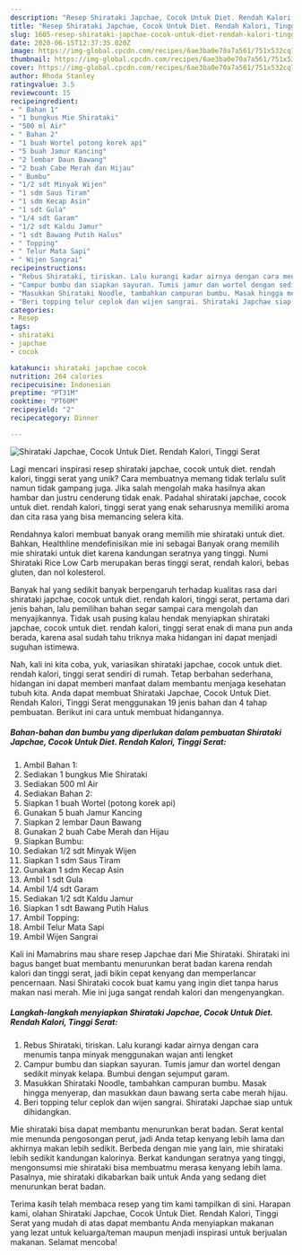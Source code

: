 ```yaml
---
description: "Resep Shirataki Japchae, Cocok Untuk Diet. Rendah Kalori, Tinggi Serat Anti Gagal"
title: "Resep Shirataki Japchae, Cocok Untuk Diet. Rendah Kalori, Tinggi Serat Anti Gagal"
slug: 1605-resep-shirataki-japchae-cocok-untuk-diet-rendah-kalori-tinggi-serat-anti-gagal
date: 2020-06-15T12:37:35.020Z
image: https://img-global.cpcdn.com/recipes/6ae3ba0e70a7a561/751x532cq70/shirataki-japchae-cocok-untuk-diet-rendah-kalori-tinggi-serat-foto-resep-utama.jpg
thumbnail: https://img-global.cpcdn.com/recipes/6ae3ba0e70a7a561/751x532cq70/shirataki-japchae-cocok-untuk-diet-rendah-kalori-tinggi-serat-foto-resep-utama.jpg
cover: https://img-global.cpcdn.com/recipes/6ae3ba0e70a7a561/751x532cq70/shirataki-japchae-cocok-untuk-diet-rendah-kalori-tinggi-serat-foto-resep-utama.jpg
author: Rhoda Stanley
ratingvalue: 3.5
reviewcount: 15
recipeingredient:
- " Bahan 1"
- "1 bungkus Mie Shirataki"
- "500 ml Air"
- " Bahan 2"
- "1 buah Wortel potong korek api"
- "5 buah Jamur Kancing"
- "2 lembar Daun Bawang"
- "2 buah Cabe Merah dan Hijau"
- " Bumbu"
- "1/2 sdt Minyak Wijen"
- "1 sdm Saus Tiram"
- "1 sdm Kecap Asin"
- "1 sdt Gula"
- "1/4 sdt Garam"
- "1/2 sdt Kaldu Jamur"
- "1 sdt Bawang Putih Halus"
- " Topping"
- " Telur Mata Sapi"
- " Wijen Sangrai"
recipeinstructions:
- "Rebus Shirataki, tiriskan. Lalu kurangi kadar airnya dengan cara menumis tanpa minyak menggunakan wajan anti lengket"
- "Campur bumbu dan siapkan sayuran. Tumis jamur dan wortel dengan sedikit minyak kelapa. Bumbui dengan sejumput garam."
- "Masukkan Shirataki Noodle, tambahkan campuran bumbu. Masak hingga menyerap, dan masukkan daun bawang serta cabe merah hijau."
- "Beri topping telur ceplok dan wijen sangrai. Shirataki Japchae siap untuk dihidangkan."
categories:
- Resep
tags:
- shirataki
- japchae
- cocok

katakunci: shirataki japchae cocok 
nutrition: 264 calories
recipecuisine: Indonesian
preptime: "PT31M"
cooktime: "PT60M"
recipeyield: "2"
recipecategory: Dinner

---
```



![Shirataki Japchae, Cocok Untuk Diet. Rendah Kalori, Tinggi Serat](https://img-global.cpcdn.com/recipes/6ae3ba0e70a7a561/751x532cq70/shirataki-japchae-cocok-untuk-diet-rendah-kalori-tinggi-serat-foto-resep-utama.jpg)

Lagi mencari inspirasi resep shirataki japchae, cocok untuk diet. rendah kalori, tinggi serat yang unik? Cara membuatnya memang tidak terlalu sulit namun tidak gampang juga. Jika salah mengolah maka hasilnya akan hambar dan justru cenderung tidak enak. Padahal shirataki japchae, cocok untuk diet. rendah kalori, tinggi serat yang enak seharusnya memiliki aroma dan cita rasa yang bisa memancing selera kita.

Rendahnya kalori membuat banyak orang memilih mie shirataki untuk diet. Bahkan, Healthline mendefinisikan mie ini sebagai Banyak orang memilih mie shirataki untuk diet karena kandungan seratnya yang tinggi. Numi Shirataki Rice Low Carb merupakan beras tinggi serat, rendah kalori, bebas gluten, dan nol kolesterol.

Banyak hal yang sedikit banyak berpengaruh terhadap kualitas rasa dari shirataki japchae, cocok untuk diet. rendah kalori, tinggi serat, pertama dari jenis bahan, lalu pemilihan bahan segar sampai cara mengolah dan menyajikannya. Tidak usah pusing kalau hendak menyiapkan shirataki japchae, cocok untuk diet. rendah kalori, tinggi serat enak di mana pun anda berada, karena asal sudah tahu triknya maka hidangan ini dapat menjadi suguhan istimewa.


Nah, kali ini kita coba, yuk, variasikan shirataki japchae, cocok untuk diet. rendah kalori, tinggi serat sendiri di rumah. Tetap berbahan sederhana, hidangan ini dapat memberi manfaat dalam membantu menjaga kesehatan tubuh kita. Anda dapat membuat Shirataki Japchae, Cocok Untuk Diet. Rendah Kalori, Tinggi Serat menggunakan 19 jenis bahan dan 4 tahap pembuatan. Berikut ini cara untuk membuat hidangannya.

<!--inarticleads1-->

##### Bahan-bahan dan bumbu yang diperlukan dalam pembuatan Shirataki Japchae, Cocok Untuk Diet. Rendah Kalori, Tinggi Serat:

1. Ambil  Bahan 1:
1. Sediakan 1 bungkus Mie Shirataki
1. Sediakan 500 ml Air
1. Sediakan  Bahan 2:
1. Siapkan 1 buah Wortel (potong korek api)
1. Gunakan 5 buah Jamur Kancing
1. Siapkan 2 lembar Daun Bawang
1. Gunakan 2 buah Cabe Merah dan Hijau
1. Siapkan  Bumbu:
1. Sediakan 1/2 sdt Minyak Wijen
1. Siapkan 1 sdm Saus Tiram
1. Gunakan 1 sdm Kecap Asin
1. Ambil 1 sdt Gula
1. Ambil 1/4 sdt Garam
1. Sediakan 1/2 sdt Kaldu Jamur
1. Siapkan 1 sdt Bawang Putih Halus
1. Ambil  Topping:
1. Ambil  Telur Mata Sapi
1. Ambil  Wijen Sangrai


Kali ini Mamabrins mau share resep Japchae dari Mie Shirataki. Shirataki ini bagus banget buat membantu menurunkan berat badan karena rendah kalori dan tinggi serat, jadi bikin cepat kenyang dan memperlancar pencernaan. Nasi Shirataki cocok buat kamu yang ingin diet tanpa harus makan nasi merah. Mie ini juga sangat rendah kalori dan mengenyangkan. 

<!--inarticleads2-->

##### Langkah-langkah menyiapkan Shirataki Japchae, Cocok Untuk Diet. Rendah Kalori, Tinggi Serat:

1. Rebus Shirataki, tiriskan. Lalu kurangi kadar airnya dengan cara menumis tanpa minyak menggunakan wajan anti lengket
1. Campur bumbu dan siapkan sayuran. Tumis jamur dan wortel dengan sedikit minyak kelapa. Bumbui dengan sejumput garam.
1. Masukkan Shirataki Noodle, tambahkan campuran bumbu. Masak hingga menyerap, dan masukkan daun bawang serta cabe merah hijau.
1. Beri topping telur ceplok dan wijen sangrai. Shirataki Japchae siap untuk dihidangkan.


Mie shirataki bisa dapat membantu menurunkan berat badan. Serat kental mie menunda pengosongan perut, jadi Anda tetap kenyang lebih lama dan akhirnya makan lebih sedikit. Berbeda dengan mie yang lain, mie shirataki lebih sedikit kandungan kalorinya. Berkat kandungan seratnya yang tinggi, mengonsumsi mie shirataki bisa membuatmu merasa kenyang lebih lama. Pasalnya, mie shirataki dikabarkan baik untuk Anda yang sedang diet menurunkan berat badan. 

Terima kasih telah membaca resep yang tim kami tampilkan di sini. Harapan kami, olahan Shirataki Japchae, Cocok Untuk Diet. Rendah Kalori, Tinggi Serat yang mudah di atas dapat membantu Anda menyiapkan makanan yang lezat untuk keluarga/teman maupun menjadi inspirasi untuk berjualan makanan. Selamat mencoba!
